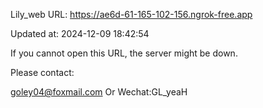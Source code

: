 Lily_web URL: https://ae6d-61-165-102-156.ngrok-free.app

Updated at: 2024-12-09 18:42:54

If you cannot open this URL, the server might be down.

Please contact: 

goley04@foxmail.com Or Wechat:GL_yeaH